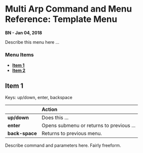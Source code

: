 # Multi Arp Command and Menu Reference: Template Menu


**BN - Jan 04, 2018**

Describe this menu here ...

### Menu Items

* [**Item 1**](#item-1)
* [**Item 2**](#item-2)

## **Item 1**

Keys: up/down, enter, backspace

|     | Action     |
| :------------- | :------------- |
| **up/down** |Does this ...|
| **enter** | Opens submenu or returns to previous ... |
| **back-space** | Returns to previous menu. |

Describe command and parameters here. Fairly freeform.

